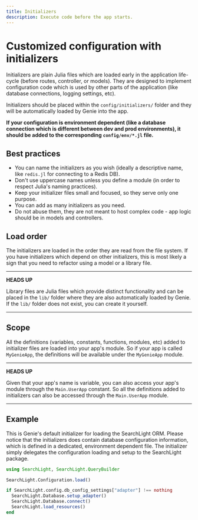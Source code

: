 ```yaml
---
title: Initializers
description: Execute code before the app starts.
---
```


# Customized configuration with initializers

Initializers are plain Julia files which are loaded early in the application life-cycle (before routes, controller, or models).
They are designed to implement configuration code which is used by other parts of the application (like database connections,
logging settings, etc).

Initializers should be placed within the `config/initializers/` folder and they will be automatically loaded by Genie into the app.

**If your configuration is environment dependent (like a database connection which is different between dev and prod environments),
it should be added to the corresponding `config/env/*.jl` file.**

## Best practices

* You can name the initializers as you wish (ideally a descriptive name, like `redis.jl` for connecting to a Redis DB).
* Don't use uppercase names unless you define a module (in order to respect Julia's naming practices).
* Keep your initializer files small and focused, so they serve only one purpose.
* You can add as many initializers as you need.
* Do not abuse them, they are not meant to host complex code - app logic should be in models and controllers.

## Load order

The initializers are loaded in the order they are read from the file system. If you have initializers which depend on
other initializers, this is most likely a sign that you need to refactor using a model or a library file.

---
**HEADS UP**

Library files are Julia files which provide distinct functionality and can be placed in the `lib/` folder where they are
also automatically loaded by Genie. If the `lib/` folder does not exist, you can create it yourself.

---

## Scope

All the definitions (variables, constants, functions, modules, etc) added to initializer files are loaded into your
app's module. So if your app is called `MyGenieApp`, the definitions will be available under the `MyGenieApp` module.

---
**HEADS UP**

Given that your app's name is variable, you can also access your app's module through the `Main.UserApp` constant.
So all the definitions added to initializers can also be accessed through the `Main.UserApp` module.

---

## Example
This is Genie's default initializer for loading the SearchLight ORM. Please notice that the initializers does contain database configuration information, which is defined in a dedicated, environment dependent file. The initializer simply delegates the configuration loading and setup to the SearchLight package.

```julia
using SearchLight, SearchLight.QueryBuilder

SearchLight.Configuration.load()

if SearchLight.config.db_config_settings["adapter"] !== nothing
  SearchLight.Database.setup_adapter()
  SearchLight.Database.connect()
  SearchLight.load_resources()
end
```
